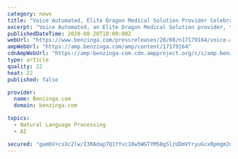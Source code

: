 ```yaml
---
category: news
title: "Voice Automated, Elite Dragon Medical Solution Provider Celebrates 25 years"
excerpt: "Voice Automated, an Elite Dragon Medical Solution provider, today announced the company's 25 years of excellent"
publishedDateTime: 2020-08-20T18:00:00Z
webUrl: "https://www.benzinga.com/pressreleases/20/08/n17179164/voice-automated-elite-dragon-medical-solution-provider-celebrates-25-years"
ampWebUrl: "https://amp.benzinga.com/amp/content/17179164"
cdnAmpWebUrl: "https://amp-benzinga-com.cdn.ampproject.org/c/s/amp.benzinga.com/amp/content/17179164"
type: article
quality: 22
heat: 22
published: false

provider:
  name: Benzinga.com
  domain: benzinga.com

topics:
  - Natural Language Processing
  - AI

secured: "gam6V+csXc2lw/I3RAdap7Q1tYvc18w5WGTYM58gSlzUDmVYryuGcxRpmgm2oWnWhqfsP7d6qE/ywKEzT4d4YZOwAir2T7jADEQqJ6cAqpapk+oFy8d3sQjJoT9rOF6W+R2l97MZxThZUYfQjWEiFJB9DED2cErosCWXAy+cx9uDpFdRuDitHQuX/SAVlGjAAnWCI5CaPWs4s+YbVm6WlEmQQgmnKOSTzmzKh3fwP5jNqstkyfAkEjF/TqH0v/c2cEDf6Dx3AbQDQ8jv+X/mBe2fgS1Xs7S91uo/iCHWKiwQKvRQS3LhVq+IoS6NIEAbKW6c0krcfbOZsmoxz3QYbA==;C5l3BaxWH+5iWoJ4ifQkRA=="
---
```


